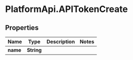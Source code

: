 # PlatformApi.APITokenCreate

## Properties

| Name     | Type       | Description | Notes |
| -------- | ---------- | ----------- | ----- |
| **name** | **String** |             |
